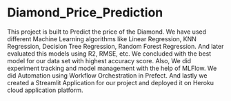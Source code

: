# Diamond_Price_Prediction
This project is built to Predict the price of the Diamond. We have used different Machine Learning algorithms like Linear Regression, KNN Regression, Decision Tree Regression, Random Forest Regression. And later evaluated this models using R2, RMSE, etc. We concluded with the best model for our data set with highest accuracy score. Also, We did experiment tracking and model management with the help of MLFlow. We did Automation using Workflow Orchestration in Prefect. And lastly we created a Streamlit Application for our project and deployed it on Heroku cloud application platform.
